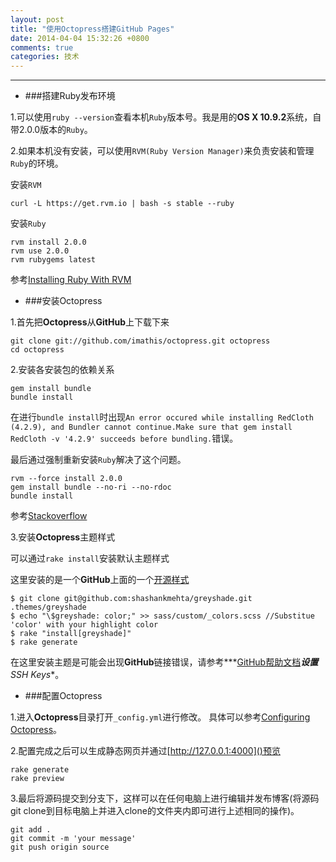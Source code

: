 ```yaml
---
layout: post
title: "使用Octopress搭建GitHub Pages"
date: 2014-04-04 15:32:26 +0800
comments: true
categories: 技术
---
```

---
- ###搭建Ruby发布环境

1.可以使用`ruby --version`查看本机`Ruby`版本号。我是用的**OS X 10.9.2**系统，自带2.0.0版本的`Ruby`。

2.如果本机没有安装，可以使用`RVM(Ruby Version Manager)`来负责安装和管理`Ruby`的环境。 
		 	
安装`RVM`
	
```
curl -L https://get.rvm.io | bash -s stable --ruby
```
安装`Ruby`
		
```
rvm install 2.0.0
rvm use 2.0.0
rvm rubygems latest
```
  参考[Installing Ruby With RVM](http://octopress.org/docs/setup/rvm/)

- ###安装Octopress

1.首先把**Octopress**从**GitHub**上下载下来

``` 
git clone git://github.com/imathis/octopress.git octopress
cd octopress
```

2.安装各安装包的依赖关系	

```
gem install bundle
bundle install
```
	
在进行`bundle install`时出现`An error occured while installing RedCloth (4.2.9), and Bundler cannot continue.Make sure that gem install RedCloth -v '4.2.9' succeeds before bundling.`错误。

最后通过强制重新安装`Ruby`解决了这个问题。
	
```
rvm --force install 2.0.0
gem install bundle --no-ri --no-rdoc
bundle install
```
参考[Stackoverflow](http://stackoverflow.com/a/12161114/2436229)

3.安装**Octopress**主题样式

可以通过`rake install`安装默认主题样式	
	
这里安装的是一个**GitHub**上面的一个[开源样式](https://github.com/shashankmehta/greyshade)
	
```	
$ git clone git@github.com:shashankmehta/greyshade.git .themes/greyshade
$ echo "\$greyshade: color;" >> sass/custom/_colors.scss //Substitue 'color' with your highlight color
$ rake "install[greyshade]"
$ rake generate
```
在这里安装主题是可能会出现**GitHub**链接错误，请参考***[GitHub帮助文档](https://help.github.com/articles/generating-ssh-keys)***设置**SSH Keys**。

- ###配置Octopress

1.进入**Octopress**目录打开`_config.yml`进行修改。
具体可以参考[Configuring Octopress](http://octopress.org/docs/configuring/)。

2.配置完成之后可以生成静态网页并通过[http://127.0.0.1:4000]()预览

```
rake generate
rake preview
```
	
3.最后将源码提交到分支下，这样可以在任何电脑上进行编辑并发布博客(将源码git clone到目标电脑上并进入clone的文件夹内即可进行上述相同的操作)。

```
git add .
git commit -m 'your message'
git push origin source
```

